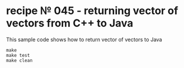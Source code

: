 # recipe № 045 - returning vector of vectors from C++ to Java

This sample code shows how to return vector of vectors to Java

    make 
    make test
    make clean
